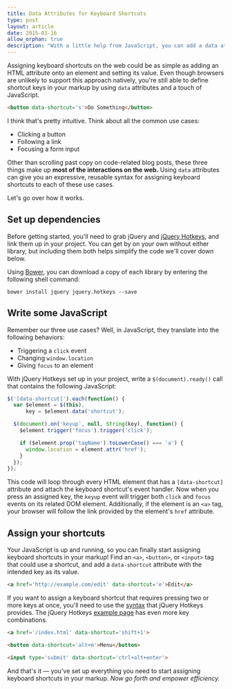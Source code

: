 ```yaml
---
title: Data Attributes for Keyboard Shortcuts
type: post
layout: article
date: 2015-03-16
allow_orphan: true
description: "With a little help from JavaScript, you can add a data attribute to any HTML element to instantly assign a shortcut key."
---
```


Assigning keyboard shortcuts on the web could be as simple as adding an HTML attribute onto an element and setting its value. Even though browsers are unlikely to support this approach natively, you're still able to define shortcut keys in your markup by using `data` attributes and a touch of JavaScript.

```html
<button data-shortcut='s'>Do Something</button>
```

I think that's pretty intuitive. Think about all the common use cases:

- Clicking a button
- Following a link
- Focusing a form input

Other than scrolling past copy on code-related blog posts, these three things make up **most of the interactions on the web.** Using `data` attributes can give you an expressive, reusable syntax for assigning keyboard shortcuts to each of these use cases.

Let's go over how it works.

Set up dependencies
-------------------

Before getting started, you'll need to grab jQuery and [jQuery Hotkeys][jquery-hotkeys], and link them up in your project. You can get by on your own without either library, but including them both helps simplify the code we'll cover down below.

Using [Bower][bower], you can download a copy of each library by entering the following shell command:

```shell
bower install jquery jquery.hotkeys --save
```

Write some JavaScript
---------------------

Remember our three use cases? Well, in JavaScript, they translate into the following behaviors:

- Triggering a `click` event
- Changing `window.location`
- Giving `focus` to an element

With jQuery Hotkeys set up in your project, write a `$(document).ready()` call that contains the following JavaScript:

```javascript
$('[data-shortcut]').each(function() {
  var $element = $(this),
      key = $element.data('shortcut');

  $(document).on('keyup', null, String(key), function() {
    $element.trigger('focus').trigger('click');

    if ($element.prop('tagName').toLowerCase() === 'a') {
      window.location = element.attr('href');
    }
  });
});
```

This code will loop through every HTML element that has a `[data-shortcut]` attribute and attach the keyboard shortcut's event handler. Now when you press an assigned key, the `keyup` event will trigger both `click` and `focus` events on its related DOM element. Additionally, if the element is an `<a>` tag, your browser will follow the link provided by the element's `href` attribute.

Assign your shortcuts
---------------------

Your JavaScript is up and running, so you can finally start assigning keyboard shortcuts in your markup! Find an `<a>`, `<button>`, or `<input>` tag that could use a shortcut, and add a `data-shortcut` attribute with the intended key as its value.

```html
<a href='http://example.com/edit' data-shortcut='e'>Edit</a>
```

If you want to assign a keyboard shortcut that requires pressing two or more keys at once, you'll need to use the [syntax][jquery-hotkeys-notes] that jQuery Hotkeys provides. The jQuery Hotkeys [example page][jquery-hotkeys-example] has even more key combinations.

```html
<a href='/index.html' data-shortcut='shift+1'>

<button data-shortcut='alt+m'>Menu</button>

<input type='submit' data-shortcut='ctrl+alt+enter'>
```

And that's it &mdash; you've set up everything you need to start assigning keyboard shortcuts in your markup. _Now go forth and empower efficiency._


[bower]: http://bower.io/
[jquery-hotkeys]: https://github.com/jeresig/jquery.hotkeys
[jquery-hotkeys-notes]: https://github.com/jeresig/jquery.hotkeys#notes
[jquery-hotkeys-example]: https://rawgit.com/jeresig/jquery.hotkeys/master/test-static-01.html
